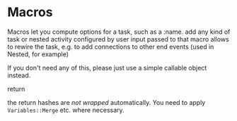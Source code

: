 # Macros

Macros let you compute options for a task, such as a :name.
add any kind of task or nested activity configured by user input passed to that macro
allows to rewire the task, e.g. to add connections to other end events (used in Nested, for example)

If you don't need any of this, please just use a simple callable object instead.




return

the return hashes are *not wrapped* automatically. You need to apply `Variables::Merge` etc. where necessary.
